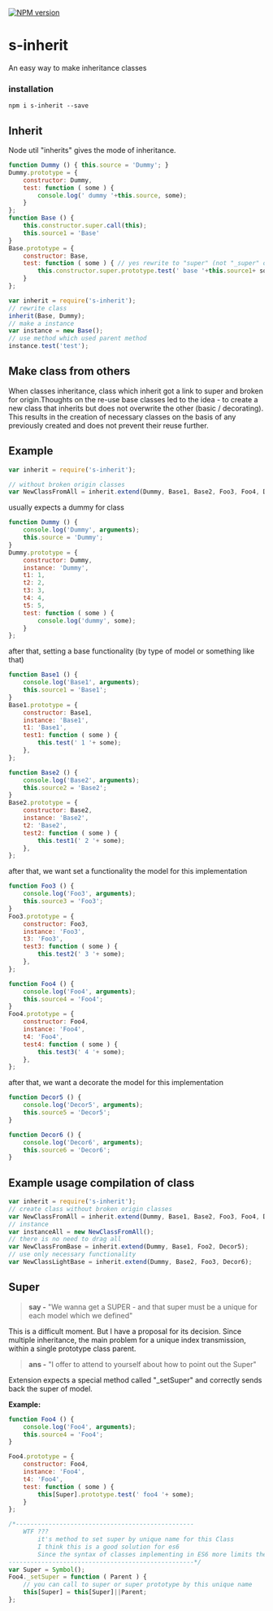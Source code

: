
[![NPM version][npm-image]][npm-url]

s-inherit
===============

An easy way to make inheritance classes

### installation
```shell
npm i s-inherit --save
```

Inherit
--------------

Node util "inherits" gives the mode of inheritance. 

```javascript
function Dummy () { this.source = 'Dummy'; }
Dummy.prototype = {
    constructor: Dummy,
    test: function ( some ) {
        console.log(' dummy '+this.source, some);
    }
};
function Base () {
    this.constructor.super.call(this);
    this.source1 = 'Base'
}
Base.prototype = {
    constructor: Base,
    test: function ( some ) { // yes rewrite to "super" (not "_super" or "super_") 
        this.constructor.super.prototype.test(' base '+this.source1+ some);
    }
};

var inherit = require('s-inherit');
// rewrite class
inherit(Base, Dummy);
// make a instance
var instance = new Base();
// use method which used parent method
instance.test('test');
```


    
Make class from others
--------------

When classes inheritance, class which inherit got a link to super and broken for origin.Thoughts on the re-use base classes led to the idea - to create a new class that inherits but does not overwrite the other (basic / decorating). This results in the creation of necessary classes on the basis of any previously created and does not prevent their reuse further.


Example 
--------------

```javascript
var inherit = require('s-inherit');

// without broken origin classes
var NewClassFromAll = inherit.extend(Dummy, Base1, Base2, Foo3, Foo4, Decor5, Decor6);

```

usually expects a dummy for class
```javascript
function Dummy () {
    console.log('Dummy', arguments);
    this.source = 'Dummy';
}
Dummy.prototype = {
    constructor: Dummy,
    instance: 'Dummy',
    t1: 1,
    t2: 2,
    t3: 3,
    t4: 4,
    t5: 5,
    test: function ( some ) {
        console.log('dummy', some);
    }
};
```

after that, setting a base functionality (by type of model or something like that)

```javascript
function Base1 () {
    console.log('Base1', arguments);
    this.source1 = 'Base1';
}
Base1.prototype = {
    constructor: Base1,
    instance: 'Base1',
    t1: 'Base1',
    test1: function ( some ) {
        this.test(' 1 '+ some);
    },
};

function Base2 () {
    console.log('Base2', arguments);
    this.source2 = 'Base2';
}
Base2.prototype = {
    constructor: Base2,
    instance: 'Base2',
    t2: 'Base2',
    test2: function ( some ) {
        this.test1(' 2 '+ some);
    },
};
```


after that, we want set a functionality the model for this implementation

```javascript
function Foo3 () {
    console.log('Foo3', arguments);
    this.source3 = 'Foo3';
}
Foo3.prototype = {
    constructor: Foo3,
    instance: 'Foo3',
    t3: 'Foo3',
    test3: function ( some ) {
        this.test2(' 3 '+ some);
    },
};

function Foo4 () {
    console.log('Foo4', arguments);
    this.source4 = 'Foo4';
}
Foo4.prototype = {
    constructor: Foo4,
    instance: 'Foo4',
    t4: 'Foo4',
    test4: function ( some ) {
        this.test3(' 4 '+ some);
    },
};
```

after that, we want a decorate the model for this implementation

```javascript
function Decor5 () {
    console.log('Decor5', arguments);
    this.source5 = 'Decor5';
}

function Decor6 () {
    console.log('Decor6', arguments);
    this.source6 = 'Decor6';
}
```

Example usage compilation of class
--------------

```javascript
var inherit = require('s-inherit');
// create class without broken origin classes
var NewClassFromAll = inherit.extend(Dummy, Base1, Base2, Foo3, Foo4, Decor5, Decor6);
// instance
var instanceAll = new NewClassFromAll();
// there is no need to drag all
var NewClassFromBase = inherit.extend(Dummy, Base1, Foo2, Decor5);
// use only necessary functionality
var NewClassLightBase = inherit.extend(Dummy, Base2, Foo3, Decor6);

```

Super
--------------

>**say -** "We wanna get a SUPER - and that super must be a unique for each model which we defined"

This is a difficult moment. But I have a proposal for its decision. Since multiple inheritance, the main problem for a unique index transmission, within a single prototype class parent.

>**ans -** "I offer to attend to yourself about how to point out the Super"

Extension expects a special method called "_setSuper" and correctly sends back the super of model.


**Example:**

```javascript
function Foo4 () {
    console.log('Foo4', arguments);
    this.source4 = 'Foo4';
}

Foo4.prototype = {
    constructor: Foo4,
    instance: 'Foo4',
    t4: 'Foo4',
    test: function ( some ) {
        this[Super].prototype.test(' foo4 '+ some);
    }
};

/*-------------------------------------------------
    WTF ???
        it's method to set super by unique name for this Class
        I think this is a good solution for es6
        Since the syntax of classes implementing in ES6 more limits the javascript classes, than expanding their.
---------------------------------------------------*/
var Super = Symbol();
Foo4._setSuper = function ( Parent ) {
    // you can call to super or super prototype by this unique name
    this[Super] = this[Super]||Parent;
};
```


[npm-image]: https://badge.fury.io/js/s-inherit.svg
[npm-url]: https://npmjs.org/package/s-inherit